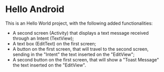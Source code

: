 # Hello Android

This is an Hello World project, with the following added functionalities: 

* A second screen (Activity) that displays a text message received through an Intent (TextView);
* A text box (EditText) on the first screen;
* A button on the first screen, that will travel to the second screen, sending in the "Intent" the text inserted on the "EditView";
* A second button on the first screen, that will show a "Toast Message" the text inserted on the "EditView".